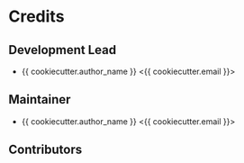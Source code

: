# Credits

## Development Lead

- {{ cookiecutter.author_name }} \<{{ cookiecutter.email }}\>

## Maintainer

- {{ cookiecutter.author_name }} \<{{ cookiecutter.email }}\>

## Contributors


